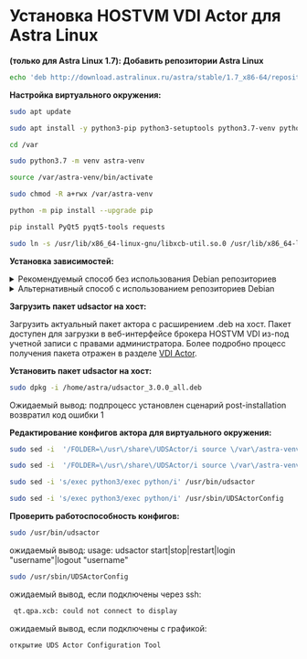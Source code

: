 # Установка HOSTVM  VDI Actor для Astra Linux



**(только для Astra Linux 1.7): Добавить репозитории Astra Linux**

```bash
echo 'deb http://download.astralinux.ru/astra/stable/1.7_x86-64/repository-base/ 1.7_x86-64 main contrib non-free' | sudo tee -a /etc/apt/sources.list
```

**Настройка виртуального окружения:**

```bash
sudo apt update
```

```bash
sudo apt install -y python3-pip python3-setuptools python3.7-venv python3-six python3-requests 
```

```bash
cd /var
```

```bash
sudo python3.7 -m venv astra-venv
```

```bash
source /var/astra-venv/bin/activate
```

```bash
sudo chmod -R a+rwx /var/astra-venv
```

```bash
python -m pip install --upgrade pip
```

```bash
pip install PyQt5 pyqt5-tools requests
```

```bash
sudo ln -s /usr/lib/x86_64-linux-gnu/libxcb-util.so.0 /usr/lib/x86_64-linux-gnu/libxcb-util.so.1
```

**Установка зависимостей:**

<details>

<summary>Рекомендуемый способ без использования Debian репозиториев</summary>

Загрузить пакеты xscreensaver, xscreensaver-data из [личного кабинета](https://lk.pvhostvm.ru/Download) на виртуальную машину.\
Найти нужные пакеты можно по следующему пути:

`Каталог загрузок/Дистрибутивы/HOSTVM VDI/Actor dependencies/Astra Linux 1.6`

или

`Каталог загрузок/Дистрибутивы/HOSTVM VDI/Actor dependencies/Astra Linux 1.7`, соответственно.

Выдать пользователю \_apt права на загруженные пакеты:

```bash
sudo chown _apt xscreensaver_5.*amd64.deb ; sudo chown _apt xscreensaver-data_5*amd64.deb 
```

Произвести установку, с удовлетворением зависимостей из репозиториев Astra Linux:

```bash
sudo apt install -y ./xscreensaver-data_5*amd64.deb ; sudo apt install -y ./xscreensaver_5*amd64.deb
```

</details>

<details>

<summary>Альтернативный способ с использованием репозиториев Debian</summary>

**Для установки пакета xscreensaver нужно добавить репозитории debian соответствующие версии Astra Linux:**

**(только для Astra Linux 1.6): Добавить репозитории Debian 9**

```bash
echo 'deb http://deb.debian.org/debian/ stretch main' | sudo tee -a /etc/apt/sources.list
echo 'deb-src  http://deb.debian.org/debian/ stretch main' | sudo tee -a /etc/apt/sources.list	
```

**(только для Astra Linux 1.7): Добавить репозитории Debian 10**

```bash
echo 'deb http://ftp.debian.org/debian buster main contrib non-free' |sudo tee -a /etc/apt/sources.list
echo 'deb-src http://ftp.debian.org/debian buster main contrib non-free' |sudo tee -a /etc/apt/sources.list
```

```bash
sudo apt update 
```

Добавить нужные ключи (если появятся соотв. уведомления):

```bash
sudo apt-key adv --recv-key --keyserver keyserver.ubuntu.com {PUB_KEY}
```

```bash
sudo apt update 
```

```bash
sudo apt install -y xscreensaver			
```

</details>

**Загрузить пакет udsactor на хост:**

Загрузить актуальный пакет актора с расширением .deb на хост. Пакет доступен для загрузки в веб-интерфейсе брокера HOSTVM VDI из-под учетной записи с правами администратора. Более подробно процесс получения пакета отражен в разделе [VDI Actor](https://kb.pvhostvm.ru/hostvm-vdi/hostvm-vdi-admin-guide/hostvm-vdi-base-image-preparation).

**Установить пакет udsactor на хост:**

```bash
sudo dpkg -i /home/astra/udsactor_3.0.0_all.deb
```

Ожидаемый вывод: подпроцесс установлен сценарий post-installation возвратил код ошибки 1

**Редактирование конфигов актора для виртуального окружения:**

```bash
sudo sed -i  '/FOLDER=\/usr\/share\/UDSActor/i source \/var\/astra-venv\/bin\/activate' /usr/bin/udsactor
```

```bash
sudo sed -i  '/FOLDER=\/usr\/share\/UDSActor/i source \/var\/astra-venv\/bin\/activate' /usr/sbin/UDSActorConfig
```

```bash
sudo sed -i 's/exec python3/exec python/i' /usr/bin/udsactor	
```

```bash
sudo sed -i 's/exec python3/exec python/i' /usr/sbin/UDSActorConfig	
```

**Проверить работоспособность конфигов:**

```bash
sudo /usr/bin/udsactor 
```

ожидаемый вывод: usage: udsactor start|stop|restart|login "username"|logout "username"

```bash
sudo /usr/sbin/UDSActorConfig	
```

ожидаемый вывод, если подключены через ssh:

```bash
 qt.qpa.xcb: could not connect to display
```

ожидаемый вывод, если подключены с графикой:

```
открытие UDS Actor Configuration Tool
```
